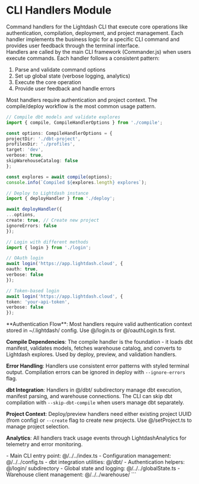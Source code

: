 # CLI Handlers Module

<summary>
Command handlers for the Lightdash CLI that execute core operations like authentication, compilation, deployment, and project management. Each handler implements the business logic for a specific CLI command and provides user feedback through the terminal interface.
</summary>

<howToUse>
Handlers are called by the main CLI framework (Commander.js) when users execute commands. Each handler follows a consistent pattern:

1. Parse and validate command options
2. Set up global state (verbose logging, analytics)
3. Execute the core operation
4. Provide user feedback and handle errors

Most handlers require authentication and project context. The compile/deploy workflow is the most common usage pattern.
</howToUse>

<codeExample>








```typescript
// Compile dbt models and validate explores
import { compile, CompileHandlerOptions } from './compile';

const options: CompileHandlerOptions = {
projectDir: './dbt-project',
profilesDir: './profiles',
target: 'dev',
verbose: true,
skipWarehouseCatalog: false
};

const explores = await compile(options);
console.info(`Compiled ${explores.length} explores`);

// Deploy to Lightdash instance
import { deployHandler } from './deploy';

await deployHandler({
...options,
create: true, // Create new project
ignoreErrors: false
});

// Login with different methods
import { login } from './login';

// OAuth login
await login('https://app.lightdash.cloud', {
oauth: true,
verbose: false
});

// Token-based login
await login('https://app.lightdash.cloud', {
token: 'your-api-token',
verbose: false
});

```
</codeExample>

<importantToKnow>
**Authentication Flow**: Most handlers require valid authentication context stored in ~/.lightdash/ config. Use @/login.ts or @/oauthLogin.ts first.

**Compile Dependencies**: The compile handler is the foundation - it loads dbt manifest, validates models, fetches warehouse catalog, and converts to Lightdash explores. Used by deploy, preview, and validation handlers.

**Error Handling**: Handlers use consistent error patterns with styled terminal output. Compilation errors can be ignored in deploy with `--ignore-errors` flag.

**dbt Integration**: Handlers in @/dbt/ subdirectory manage dbt execution, manifest parsing, and warehouse connections. The CLI can skip dbt compilation with `--skip-dbt-compile` when users manage dbt separately.

**Project Context**: Deploy/preview handlers need either existing project UUID (from config) or `--create` flag to create new projects. Use @/setProject.ts to manage project selection.

**Analytics**: All handlers track usage events through LightdashAnalytics for telemetry and error monitoring.
</importantToKnow>

<links>
- Main CLI entry point: @/../../index.ts
- Configuration management: @/../../config.ts
- dbt integration utilities: @/dbt/
- Authentication helpers: @/login/ subdirectory
- Global state and logging: @/../../globalState.ts
- Warehouse client management: @/../../warehouse/
</links>
```
